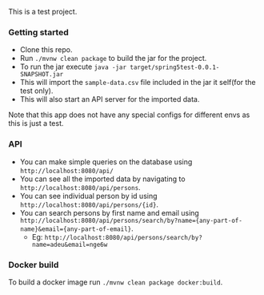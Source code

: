 
This is a test project.

### Getting started

- Clone this repo.
- Run `./mvnw clean package` to build the jar for the project.
- To run the jar execute `java -jar target/spring5test-0.0.1-SNAPSHOT.jar`
- This will import the `sample-data.csv` file included in the jar it self(for the test only).
- This will also start an API server for the imported data.

Note that this app does not have any special configs for different envs as this is just a test.

### API

- You can make simple queries on the database using `http://localhost:8080/api/`
- You can see all the imported data by navigating to `http://localhost:8080/api/persons`.
- You can see individual person by id using `http://localhost:8080/api/persons/{id}`.
- You can search persons by first name and email using
`http://localhost:8080/api/persons/search/by?name={any-part-of-name}&email={any-part-of-email}`.
    - Eg: `http://localhost:8080/api/persons/search/by?name=adeu&email=nge6w`

### Docker build

To build a docker image run `./mvnw clean package docker:build`.